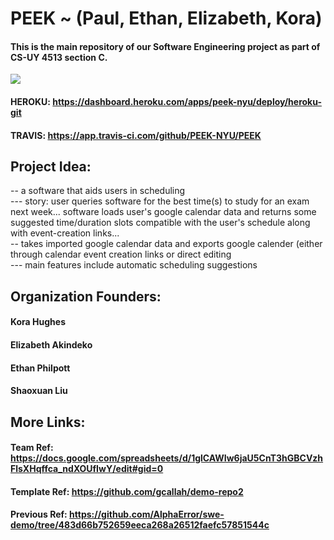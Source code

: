 # PEEK ~ (Paul, Ethan, Elizabeth, Kora)
#### This is the main repository of our Software Engineering project as part of CS-UY 4513 section C.
![](https://app.travis-ci.com/PEEK-NYU/PEEK.svg?branch=main)

#### HEROKU:  https://dashboard.heroku.com/apps/peek-nyu/deploy/heroku-git
#### TRAVIS:  https://app.travis-ci.com/github/PEEK-NYU/PEEK

## Project Idea:
 -- a software that aids users in scheduling <br/>
 --- story: user queries software for the best time(s) to study for an exam next week... software loads user's google calendar data and returns some suggested time/duration slots compatible with the user's schedule along with event-creation links... <br/>
 -- takes imported google calendar data and exports google calender (either through calendar event creation links or direct editing <br/>
 --- main features include automatic scheduling suggestions <br/>
 
## Organization Founders:
#### Kora Hughes
#### Elizabeth Akindeko
#### Ethan Philpott
#### Shaoxuan Liu

## More Links:
#### Team Ref: https://docs.google.com/spreadsheets/d/1glCAWIw6jaU5CnT3hGBCVzhFlsXHqffca_ndXOUfIwY/edit#gid=0
#### Template Ref: https://github.com/gcallah/demo-repo2
#### Previous Ref: https://github.com/AlphaError/swe-demo/tree/483d66b752659eeca268a26512faefc57851544c
